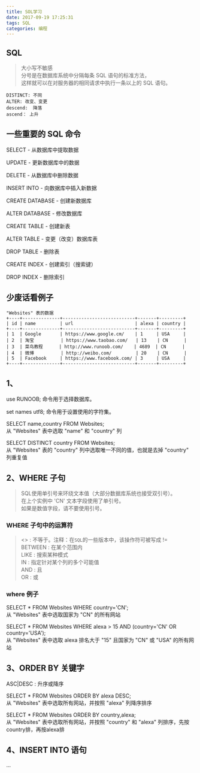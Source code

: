 ```yaml
---
title: SOL学习
date: 2017-09-19 17:25:31
tags: SQL
categories: 编程
---
```


## SQL
> 大小写不敏感  
> 分号是在数据库系统中分隔每条 SQL 语句的标准方法，  
> 这样就可以在对服务器的相同请求中执行一条以上的 SQL 语句。

```
DISTINCT: 不同
ALTER: 改变、变更
descend:  降落
ascend： 上升

```

## 一些重要的 SQL 命令

SELECT - 从数据库中提取数据  

UPDATE - 更新数据库中的数据  

DELETE - 从数据库中删除数据  

INSERT INTO - 向数据库中插入新数据  

CREATE DATABASE - 创建新数据库  

ALTER DATABASE - 修改数据库  

CREATE TABLE - 创建新表  

ALTER TABLE - 变更（改变）数据库表  

DROP TABLE - 删除表  

CREATE INDEX - 创建索引（搜索键）  

DROP INDEX - 删除索引  



## 少废话看例子

```text
"Websites" 表的数据
+----+--------------+---------------------------+-------+---------+
| id | name         | url                       | alexa | country |
+----+--------------+---------------------------+-------+---------+
| 1  | Google       | https://www.google.cm/    | 1     | USA     |
| 2  | 淘宝          | https://www.taobao.com/   | 13    | CN      |
| 3  | 菜鸟教程      | http://www.runoob.com/    | 4689  | CN      |
| 4  | 微博          | http://weibo.com/         | 20    | CN      |
| 5  | Facebook     | https://www.facebook.com/ | 3     | USA     |
+----+--------------+---------------------------+-------+---------+
```



## 1、
use RUNOOB; 命令用于选择数据库。 
 
set names utf8; 命令用于设置使用的字符集。  

SELECT name,country FROM Websites;  
从 "Websites" 表中选取 "name" 和 "country" 列

SELECT DISTINCT country FROM Websites;  
从 "Websites" 表的 "country" 列中选取唯一不同的值，也就是去掉 "country" 列重复值

## 2、WHERE 子句
> SQL使用单引号来环绕文本值（大部分数据库系统也接受双引号）。  
> 在上个实例中 'CN' 文本字段使用了单引号。  
> 如果是数值字段，请不要使用引号。  

### WHERE 子句中的运算符
> <> : 不等于。注释：在`SQL`的一些版本中，该操作符可被写成 !=  
> BETWEEN : 在某个范围内   
> LIKE : 搜索某种模式  
> IN : 指定针对某个列的多个可能值  
> AND : 且  
> OR : 或  


### where 例子
SELECT * FROM Websites WHERE country='CN';  
从 "Websites" 表中选取国家为 "CN" 的所有网站

SELECT * FROM Websites
WHERE alexa > 15
AND (country='CN' OR country='USA');  
从 "Websites" 表中选取 alexa 排名大于 "15" 且国家为 "CN" 或 "USA" 的所有网站

## 3、ORDER BY 关键字
ASC|DESC : 升序或降序

SELECT * FROM Websites ORDER BY alexa DESC;   
从 "Websites" 表中选取所有网站，并按照 "alexa" 列降序排序

SELECT * FROM Websites ORDER BY country,alexa;  
从 "Websites" 表中选取所有网站，并按照 "country" 和 "alexa" 列排序，先按country排，再按alexa排
 
## 4、INSERT INTO 语句
...






